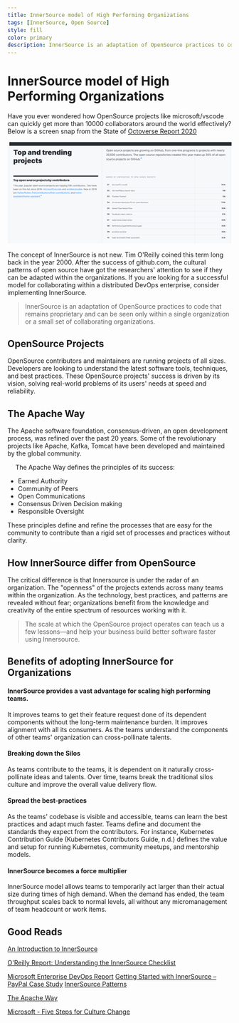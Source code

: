 ```yaml
---
title: InnerSource model of High Performing Organizations
tags: [InnerSource, Open Source]
style: fill
color: primary
description: InnerSource is an adaptation of OpenSource practices to code that remains proprietary and can be seen only within a single organization or a small set of collaborating organizations.
---
```

# InnerSource model of High Performing Organizations
Have you ever wondered how OpenSource projects like microsoft/vscode can quickly get more than 10000 collaborators around the world effectively? Below is a screen snap from the State of [Octoverse Report 2020](https://octoverse.github.com/)

![Octoverse](/assets/images/octoverse2020.png)

The concept of InnerSource is not new. Tim O'Reilly coined this term long back in the year 2000. After the success of github.com, the cultural patterns of open source have got the researchers' attention to see if they can be adapted within the organizations. If you are looking for a successful model for collaborating within a distributed DevOps enterprise, consider implementing InnerSource. 

> InnerSource is an adaptation of OpenSource practices to code that remains proprietary and can be seen only within a single organization or a small set of collaborating organizations.

## OpenSource Projects
OpenSource contributors and maintainers are running projects of all sizes. Developers are looking to understand the latest software tools, techniques, and best practices. These OpenSource projects' success is driven by its vision, solving real-world problems of its users' needs at speed and reliability. 

## The Apache Way
The Apache software foundation, consensus-driven, an open development process, was refined over the past 20 years. Some of the revolutionary projects like Apache, Kafka, Tomcat have been developed and maintained by the global community. 

 
The Apache Way defines the principles of its success:
* Earned Authority
* Community of Peers
* Open Communications
* Consensus Driven Decision making
* Responsible Oversight

These principles define and refine the processes that are easy for the community to contribute than a rigid set of processes and practices without clarity.

## How InnerSource differ from OpenSource
The critical difference is that Innersource is under the radar of an organization. The "openness" of the projects extends across many teams within the organization. As the technology, best practices, and patterns are revealed without fear; organizations benefit from the knowledge and creativity of the entire spectrum of resources working with it.

> The scale at which the OpenSource project operates can teach us a few lessons—and help your business build better software faster using Innersource.

## Benefits of adopting InnerSource for Organizations

#### InnerSource provides a vast advantage for scaling high performing teams.

It improves teams to get their feature request done of its dependent components without the long-term maintenance burden. It improves alignment with all its consumers. As the teams understand the components of other teams' organization can cross-pollinate talents.
#### Breaking down the Silos
As teams contribute to the teams, it is dependent on it naturally cross-pollinate ideas and talents. Over time, teams break the traditional silos culture and improve the overall value delivery flow.	
#### Spread the best-practices
As the teams' codebase is visible and accessible, teams can learn the best practices and adapt much faster. Teams define and document the standards they expect from the contributors. For instance, Kubernetes Contribution Guide (Kubernetes Contributors Guide, n.d.) defines the value and setup for running Kubernetes, community meetups, and mentorship models. 
#### InnerSource becomes a force multiplier 
InnerSource model allows teams to temporarily act larger than their actual size during times of high demand. When the demand has ended, the team throughput scales back to normal levels, all without any micromanagement of team headcount or work items.

## Good Reads
[An Introduction to InnerSource](https://resources.github.com/whitepapers/introduction-to-innersource/#:~:text=Innersource%20is%20a%20development%20methodology,teamwork%20across%20thousands%20of%20contributors.)

[O'Reilly Report: Understanding the InnerSource Checklist](https://www.oreilly.com/library/view/understanding-the-innersource/9781491986899/)

[Microsoft Enterprise DevOps Report](https://azure.microsoft.com/en-in/resources/enterprise-devops-report-20202021/)
[Getting Started with InnerSource – PayPal Case Study](https://www.youtube.com/watch?v=r4QU1WJn9f8)
[InnerSource Patterns](https://github.com/InnerSourceCommons/InnerSourcePatterns)

[The Apache Way](ttp://www.apache.org/theapacheway/index.html)

[Microsoft - Five Steps for Culture Change](https://azure.microsoft.com/en-in/resources/five-steps-to-culture-change/)
